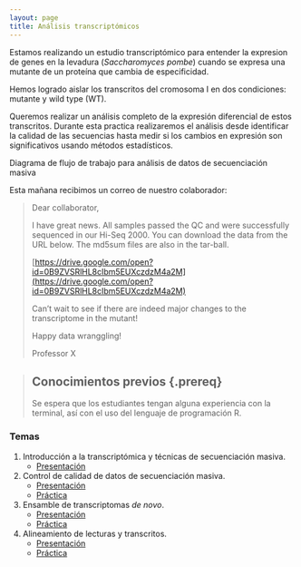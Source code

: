 ```yaml
---
layout: page
title: Análisis transcriptómicos
---
```


Estamos realizando un estudio transcriptómico para entender la expresion de genes
en la levadura (*Saccharomyces pombe*) cuando se expresa una 
mutante de un proteína que cambia de especificidad.

Hemos logrado aislar los transcritos del cromosoma I en dos condiciones: mutante y 
wild type (WT).

Queremos realizar un análisis completo de la expresión diferencial de estos transcritos. 
Durante esta practica realizaremos el análisis desde identificar la calidad de las secuencias
hasta medir si los cambios en expresión son significativos usando métodos estadísticos.

Diagrama de flujo de trabajo para análisis de datos de secuenciación masiva

Esta mañana recibimos un correo de nuestro colaborador:

>
>Dear collaborator,
>
>I have great news. All samples passed the QC and were successfully sequenced in 
>our Hi-Seq 2000. You can download the data from the URL below. The md5sum files are also 
>in the tar-ball.  
>
>[https://drive.google.com/open?id=0B9ZVSRlHL8cIbm5EUXczdzM4a2M](https://drive.google.com/open?id=0B9ZVSRlHL8cIbm5EUXczdzM4a2M)
>
>Can’t wait to see if there are indeed major changes to the transcriptome in the mutant! 
>
>Happy data wranggling!
>
>Professor X


> ## Conocimientos previos {.prereq}
>
> Se espera que los estudiantes tengan alguna experiencia con la terminal,
> así con el uso del lenguaje de programación R. 


### Temas


1. Introducción a la transcriptómica y técnicas de secuenciación masiva. 
	* [Presentación](SLIDES/PBI_18_Clase_1.pdf)
2. Control de calidad de datos de secuenciación masiva.
	* [Presentación](SLIDES/PBI_18_Clase_2.pdf)
	* [Práctica](01-quality.html)
3. Ensamble de transcriptomas *de novo*.
	* [Presentación](SLIDES/PBI_18_Clase_3.pdf)
	* [Práctica](02-assembly_denovo.html)
4. Alineamiento de lecturas y transcritos.
	* [Presentación](SLIDES/PBI_18_Clase_4.pdf)
	* [Práctica](03-mapping.html)
	
<!---	
5. Ensamble de transcriptomas guiado.
	* [Presentación](SLIDES/PBI_17_Clase_5.pdf)
	* [Práctica](04-assembly_guided.html)	
6. Análisis de expresión diferencial.
	* [Presentación](SLIDES/PBI_17_Clase_7.pdf)
	* [Práctica](06-expression.html)
7. Anotación.
	* [Presentación](SLIDES/PBI_17_Clase_8.pdf)
	* [Práctica](07-annotation.html)
	

![Diagrama de ensamble de transcriptomas](SLIDES/Transcriptomics_Workflow.png)

Prácticas basadas en el curso [Trinity RNA-Seq Analysis Workshop](https://github.com/trinityrnaseq/RNASeq_Trinity_Tuxedo_Workshop/wiki).


--->





